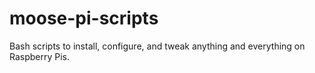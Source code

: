 # moose-pi-scripts
Bash scripts to install, configure, and tweak anything and everything on Raspberry Pis.
